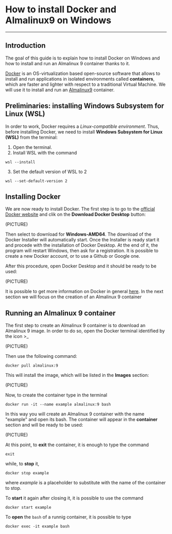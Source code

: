 # **How to install Docker and Almalinux9 on Windows** 
---

## **Introduction**
The goal of this guide is to explain how to install Docker on Windows and how to install and run an Almalinux 9 container thanks to it.

[Docker](https://en.wikipedia.org/wiki/Docker_(software)) is an OS-virtualization based open-source software that allows to install and run applications in isolated environments called **containers**, which are faster and lighter with respect to a traditional Virtual Machine. We will use it to install and run an [Almalinux9](https://en.wikipedia.org/wiki/AlmaLinux) container.
## **Preliminaries: installing Windows Subsystem for Linux (WSL)**
In order to work, Docker requires a _Linux-compatible environment_. Thus, before installing Docker, we need to install **Windows Subsystem for Linux (WSL)** from the terminal:
1. Open the terminal.
2. Install WSL with the command
```
wsl --install
```
3. Set the default version of WSL to 2
```
wsl --set-default-version 2
```

## **Installing Docker**
We are now ready to install Docker. The first step is to go to the [official Docker website](https://www.docker.com/) and clik on the **Download Docker Desktop** button:

(PICTURE)

Then select to download for **Windows-AMD64**. The download of the Docker Installer will automatically start. Once the Installer is ready start it and procede with the installation of Docker Desktop. At the end of it, the program will restart Windows, then ask for a registration. It is possible to create a new Docker account, or to use a Github or Google one.

After this procedure, open Docker Desktop and it should be ready to be used:

(PICTURE)

It is possible to get more information on Docker in general [here](https://docs.docker.com/get-started/resources/). In the next section we will focus on the creation of an Almalinux 9 container

## **Running an Almalinux 9 container**
The first step to create an Almalinux 9 container is to download an Almalinux 9 image. In order to do so, open the Docker terminal identified by the icon >_

(PICTURE)

Then use the following command:
```
docker pull almalinux:9
```
This will install the image, which will be listed in the **Images** section:

(PICTURE)

Now, to create the container type in the terminal
```
docker run -it --name example almalinux:9 bash
```
In this way you will create an Almalinux 9 container with the name "example" and open its bash. The container will appear in the **container** section and will be ready to be used:

(PICTURE)

At this point, to **exit** the container, it is enough to type the command 
```
exit
```
while, to **stop** it, 
```
docker stop example
```
where *example* is a placeholder to substitute with the name of the container to stop.

To **start** it again after closing it, it is possible to use the command
```
docker start example
```
To **open** the `bash` of a runnig container, it is possible to type
```
docker exec -it example bash
```
